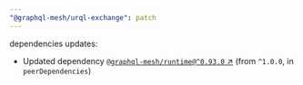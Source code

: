 ```yaml
---
"@graphql-mesh/urql-exchange": patch
---
```

dependencies updates:
  - Updated dependency [`@graphql-mesh/runtime@^0.93.0` ↗︎](https://www.npmjs.com/package/@graphql-mesh/runtime/v/0.93.0) (from `^1.0.0`, in `peerDependencies`)
